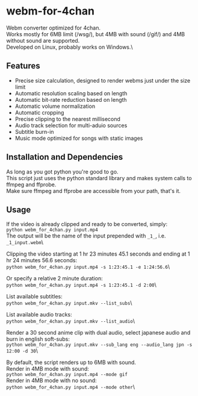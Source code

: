 # webm-for-4chan
Webm converter optimized for 4chan.\
Works mostly for 6MB limit (/wsg/), but 4MB with sound (/gif/) and 4MB without sound are supported.\
Developed on Linux, probably works on Windows.\

## Features
- Precise size calculation, designed to render webms just under the size limit
- Automatic resolution scaling based on length
- Automatic bit-rate reduction based on length
- Automatic volume normalization
- Automatic cropping
- Precise clipping to the nearest millisecond
- Audio track selection for multi-aduio sources
- Subtitle burn-in
- Music mode optimized for songs with static images

## Installation and Dependencies
As long as you got python you're good to go.\
This script just uses the python standard library and makes system calls to ffmpeg and ffprobe.\
Make sure ffmpeg and ffprobe are accessible from your path, that's it.

## Usage
If the video is already clipped and ready to be converted, simply:\
`python webm_for_4chan.py input.mp4`\
The output will be the name of the input prepended with `_1_`, i.e. `_1_input.webm`\

Clipping the video starting at 1 hr 23 minutes 45.1 seconds and ending at 1 hr 24 minutes 56.6 seconds:\
`python webm_for_4chan.py input.mp4 -s 1:23:45.1 -e 1:24:56.6`\

Or specify a relative 2 minute duration:\
`python webm_for_4chan.py input.mp4 -s 1:23:45.1 -d 2:00`\

List available subtitles:\
`python webm_for_4chan.py input.mkv --list_subs`\

List available audio tracks:\
`python webm_for_4chan.py input.mkv --list_audio`\

Render a 30 second anime clip with dual audio, select japanese audio and burn in english soft-subs:\
`python webm_for_4chan.py input.mkv --sub_lang eng --audio_lang jpn -s 12:00 -d 30`\

By default, the script renders up to 6MB with sound.\
Render in 4MB mode with sound:\
`python webm_for_4chan.py input.mp4 --mode gif`\
Render in 4MB mode with no sound:\
`python webm_for_4chan.py input.mp4 --mode other`\